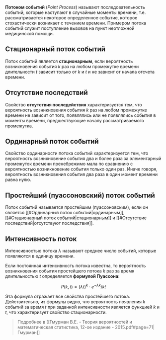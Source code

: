 

**Потоком событий** (*Point Process*) называют последовательность событий, которые наступают в случайные моменты времени, т.е. рассматривается некоторое определенное событие, которое стохастически возникает с течением времени. Примером потока событий служит поступление вызовов на пункт неотложной медицинской помощи.

## Стационарный поток событий

Поток событий является **стационарным**, если вероятность возникновения события $k$  раз на любом промежутке времени длительности $t$ зависит только от $k$ и $t$ и не зависит от начала отсчета времени.

## Отсутствие последствий

Свойство **отсутствия последействия** характеризуется тем, что вероятность возникновения события $k$ раз на любом промежутке времени не зависит от того, появлялись или не появлялись события в моменты времени, предшествующие началу рассматриваемого промежутка.

## Ординарный поток событий

Свойство ординарности потока событий характеризуется тем, что вероятность возникновение события два и более раза за элементарный промежуток времени пренебрежимо мала по сравнению с вероятностью возникновение события только один раз. Иначе говоря, вероятность возникновения события два раза в один момент времени равна нулю.

## Простейший (пуассоновский) поток событий

Поток событий называется простейшим (пуассоновским), если он является [[#Ординарный поток событий|ординарным]], [[#Стационарный поток событий|стационарным]] и [[#Отсутствие последствий|отсутствуют последствия]].

## Интенсивность поток 

Интенсивностью потока $\lambda$ называют среднее число событий,
которые появляются в единицу времени.

Если постоянная интенсивность потока известна, то вероятность возникновения события простейшего потока $k$ раз за время длительностью $t$ определяется **формулой Пуассона**:

$$
P(k, t) = (\lambda t)^k \cdot e^{-\lambda k} / k!
$$

Эта формула отражает все свойства простейшего потока. Действительно, из формулы видно, что вероятность появления $k$ событий за время $t$ при заданной интенсивности является функцией $k$ и $t$, что характеризует свойство стационарности.

>Подробнее в [[Гмурман В.Е. - Теория вероятностей и математическая статистика, 12-ое издание - 2015.pdf#page=71|Гмурман]]

